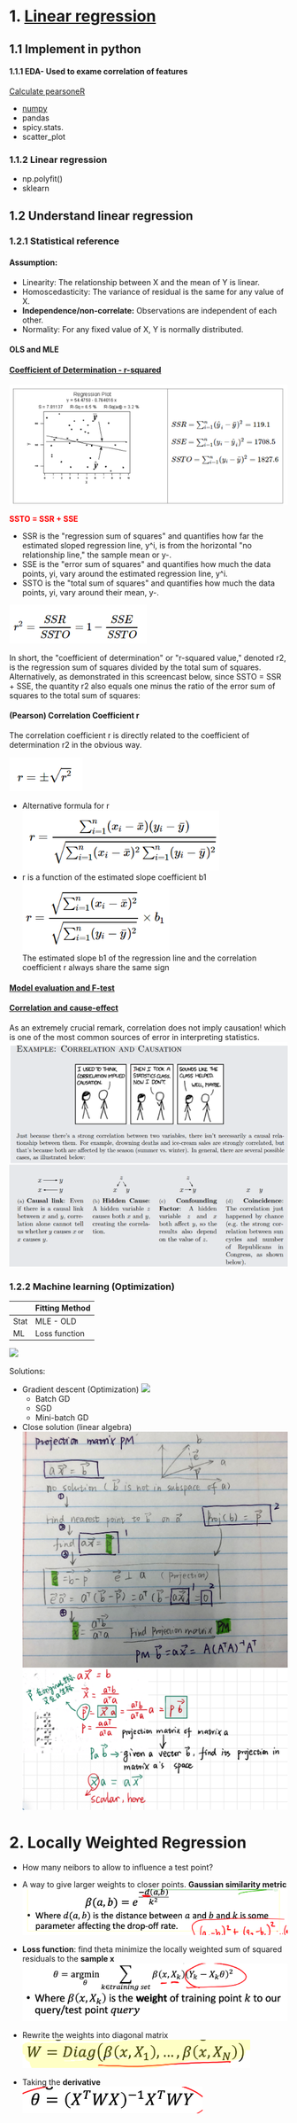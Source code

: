 # 1. [Linear regression]()

## 1.1 Implement in python

#### 1.1.1 **EDA**- Used to exame correlation of features 
[Calculate pearsoneR](https://realpython.com/numpy-scipy-pandas-correlation-python/#correlation)

- [numpy](https://numpy.org/doc/stable/reference/routines.statistics.html)
- pandas
- spicy.stats.
- scatter_plot

### 1.1.2 Linear regression

- np.polyfit()
- sklearn

## 1.2 Understand linear regression
### 1.2.1 Statistical reference 

#### Assumption:
- Linearity: The relationship between X and the mean of Y is linear.
- Homoscedasticity: The variance of residual is the same for any value of X.
- **Independence/non-correlate:**    Observations are independent of each other.
- Normality: For any fixed value of X, Y is normally distributed.
#### OLS and MLE
#### [Coefficient of Determination - r-squared](https://online.stat.psu.edu/stat462/node/95/)
![](.Linear_model_images/6aa669f1.png)  

<font color='red'>**SSTO = SSR + SSE**</font>
- SSR is the "regression sum of squares" and quantifies how far the estimated sloped regression line, y^i, is from the horizontal "no relationship line," the sample mean or y-.
- SSE is the "error sum of squares" and quantifies how much the data points, yi, vary around the estimated regression line, y^i.
- SSTO is the "total sum of squares" and quantifies how much the data points, yi, vary around their mean, y-.

![](.Linear_model_images/feaf9718.png)  

In short, the "coefficient of determination" or "r-squared value," denoted r2, is the regression sum of squares divided by the total sum of squares. Alternatively, as demonstrated in this screencast below, since SSTO = SSR + SSE, 
the quantity r2 also equals one minus the ratio of the error sum of squares to the total sum of squares: 
####  (Pearson) Correlation Coefficient r
The correlation coefficient r is directly related to the coefficient of determination r2 in the obvious way.  
 
![](.Linear_model_images/f40951f4.png)

- Alternative formula for r  
![](.Linear_model_images/aa7b75c1.png)  
- r is a function of the estimated slope coefficient b1  
![](.Linear_model_images/9e5e8bc4.png)  
The estimated slope b1 of the regression line and the correlation coefficient r always share the same sign
#### [Model evaluation and F-test](https://online.stat.psu.edu/stat462/node/107/)
#### [Correlation and cause-effect](http://www.mit.edu/~6.s085/notes/lecture3.pdf)
As an extremely crucial remark, correlation does not imply causation!  which is one of the most common sources of error in interpreting
statistics.
![](.Linear_model_images/edc88422.png)
![](.Linear_model_images/ff2bee0b.png)
### 1.2.2  Machine learning  (Optimization)    
  
|   |Fitting Method   |  
|---|---|
|  Stat| MLE - OLD |  
|  ML |  Loss function|  

 
![](.Neural_net_work_images/175201d6.png)

Solutions:
- Gradient descent (Optimization)
  ![](.Neural_net_work_images/270f5bf5.png)
   - Batch GD
   - SGD
   - Mini-batch GD
- Close solution (linear algebra)
  ![picture 1](../../../images/a4576f84b140f840baa39243f911e2616379bf76f21fb9d4fe88ed9e3ae5dd18.jpg)  ![picture 2](../../../images/960da22eee12f7570431c03f2812e3aae3ac637fb72d4518ba7399a1baa40368.png) 




# 2. Locally Weighted Regression


- How many neibors to allow to influence a test point?
- A way to give larger weights to closer points. **Gaussian similarity metric**
![picture 45](../../../images/9fd0bd980ad064ebe0feb8c25f3c21bbc6d63b806c506094f5fb981d15ddc1d9.png)  

- **Loss function**: find theta minimize the locally weighted sum of squared residuals to the **sample x**
![picture 46](../../../images/7243886e758ac1ff8fb8ebc2414cf40c367f9a2046196ca70bdcc3bf80026549.png)  

- Rewrite the weights into diagonal matrix   
  ![picture 47](../../../images/3ab4f72e779b756c0942b8a8958d0826334d29177f70cbd7942799bfc8775c8d.png)  

- Taking the **derivative**   
  ![picture 48](../../../images/1832ca40ecaec2122f8670316a495ece53704f21a6123aa7c2aafc6c0a351a39.png)  




